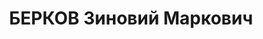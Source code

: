 ---
title: БЕРКОВ Зиновий Маркович
description: "1907 р. с. Братковичі Чериківського повіту Гомельської губ., єврей,\
  \ з робітників, позапартійний, освіта середня, інженер Дніпропетровського річкового\
  \ порту. \n  13.01.1938 р.звинувачений у належності до к/рев. організації, розстріляний\
  \ 14.01.1938 р. \n  Реабілітований 13.03.1958 р."
---